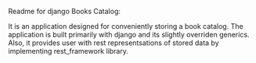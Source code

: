 Readme for django Books Catalog:

It is an application designed for conveniently storing a book catalog. The application is built primarily with django and its slightly overriden generics. 
Also, it provides user with rest representsations of stored data by implementing rest_framework library.
